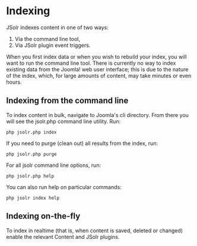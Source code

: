 # Indexing

JSolr indexes content in one of two ways:
1. Via the command line tool,
2. Via JSolr plugin event triggers.

When you first index data or when you wish to rebuild your index, you will want to run the command line tool. There is currently no way to index existing data from the Joomla! web user interface; this is due to the nature of the index, which, for large amounts of content, may take minutes or even hours.

## Indexing from the command line
To index content in bulk, navigate to Joomla's cli directory. From there you will see the jsolr.php command line utility.
Run:
```
php jsolr.php index
```
If you need to purge (clean out) all results from the index, run:
```
php jsolr.php purge
```
For all jsolr command line options, run:
```
php jsolr.php help
```
You can also run help on particular commands:
```
php jsolr index help
```

## Indexing on-the-fly
To index in realtime (that is, when content is saved, deleted or changed) enable the relevant Content and JSolr plugins.
